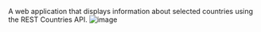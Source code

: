 A web application that displays information about selected countries using the REST Countries API.
![image](https://github.com/user-attachments/assets/096611ac-8f25-4d6a-85a0-b99964a81584)


